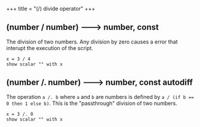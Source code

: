 +++
title = "(/) divide operator"
+++

## (number / number) 🡒 number, const

The division of two numbers. Any division by zero causes a error that interupt the execution of the script.

```envision
x = 3 / 4
show scalar "" with x
```

## (number /. number) 🡒 number, const autodiff

The operation `a /. b` where `a` and `b` are numbers is defined by `a / (if b == 0 then 1 else b)`. This is the "passthrough" division of two numbers.

```envision
x = 3 /. 0
show scalar "" with x
```
